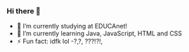 ### Hi there 👋

- 🔭 I’m currently studying at EDUCAnet!
- 🌱 I’m currently learning Java, JavaScript, HTML and CSS
- ⚡ Fun fact: idfk lol -?,?, ???!?!,

<!--
Here are some ideas to get you started:

- 🔭 I’m currently working on ...
- 🌱 I’m currently learning ...
- 👯 I’m looking to collaborate on ...
- 🤔 I’m looking for help with ...
- 💬 Ask me about ...
- 📫 How to reach me: ...
- 😄 Pronouns: ...
- ⚡ Fun fact: ...
-->
